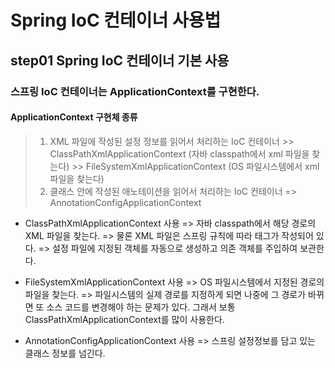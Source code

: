 # Spring IoC 컨테이너 사용법

## step01 Spring IoC 컨테이너 기본 사용
### 스프링 IoC 컨테이너는 ApplicationContext를 구현한다.

#### ApplicationContext 구현체 종류
 > 1) XML 파일에 작성된 설정 정보를 읽어서 처리하는 IoC 컨테이너
     >> ClassPathXmlApplicationContext (자바 classpath에서 xml 파일을 찾는다)
     >> FileSystemXmlApplicationContext (OS 파일시스템에서 xml 파일을 찾는다)
 > 2) 클래스 안에 작성된 애노테이션을 읽어서 처리하는 IoC 컨테이너
     => AnnotationConfigApplicationContext
     
- ClassPathXmlApplicationContext 사용
  => 자바 classpath에서 해당 경로의 XML 파일을 찾는다.
  => 물론 XML 파일은 스프링 규칙에 따라 태그가 작성되어 있다.
  => 설정 파일에 지정된 객체를 자동으로 생성하고 의존 객체를 주입하여 보관한다.

- FileSystemXmlApplicationContext 사용
  => OS 파일시스템에서 지정된 경로의 파일을 찾는다.
  => 파일시스템의 실제 경로를 지정하게 되면 나중에 그 경로가 바뀌면 
     또 소스 코드를 변경해야 하는 문제가 있다. 
     그래서 보통 ClassPathXmlApplicationContext를 많이 사용한다.

- AnnotationConfigApplicationContext 사용
  => 스프링 설정정보를 담고 있는 클래스 정보를 넘긴다.